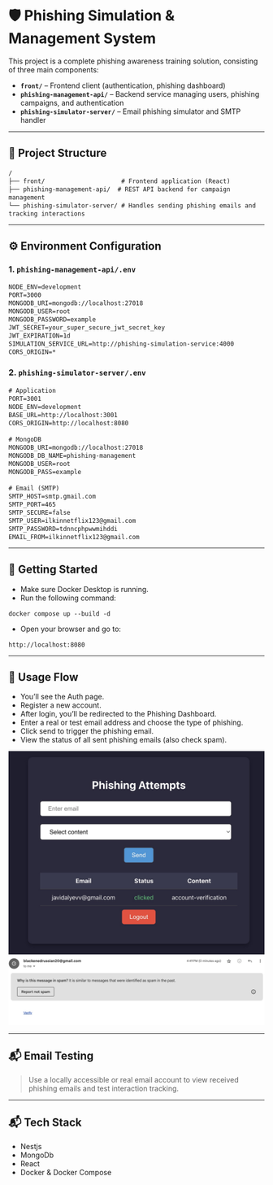 # 🛡️ Phishing Simulation & Management System

This project is a complete phishing awareness training solution, consisting of three main components:

- **`front/`** – Frontend client (authentication, phishing dashboard)
- **`phishing-management-api/`** – Backend service managing users, phishing campaigns, and authentication
- **`phishing-simulator-server/`** – Email phishing simulator and SMTP handler

---

## 📂 Project Structure

```
/
├── front/                     # Frontend application (React)
├── phishing-management-api/  # REST API backend for campaign management
└── phishing-simulator-server/ # Handles sending phishing emails and tracking interactions
```

---

## ⚙️ Environment Configuration

### 1. `phishing-management-api/.env`

```env
NODE_ENV=development
PORT=3000
MONGODB_URI=mongodb://localhost:27018
MONGODB_USER=root
MONGODB_PASSWORD=example
JWT_SECRET=your_super_secure_jwt_secret_key
JWT_EXPIRATION=1d
SIMULATION_SERVICE_URL=http://phishing-simulation-service:4000
CORS_ORIGIN=*
```

### 2. `phishing-simulator-server/.env`

```env
# Application
PORT=3001
NODE_ENV=development
BASE_URL=http://localhost:3001
CORS_ORIGIN=http://localhost:8080

# MongoDB
MONGODB_URI=mongodb://localhost:27018
MONGODB_DB_NAME=phishing-management
MONGODB_USER=root
MONGODB_PASS=example

# Email (SMTP)
SMTP_HOST=smtp.gmail.com
SMTP_PORT=465
SMTP_SECURE=false
SMTP_USER=ilkinnetflix123@gmail.com
SMTP_PASSWORD=tdnncphpwwmihddi
EMAIL_FROM=ilkinnetflix123@gmail.com
```

---

## 🚀 Getting Started

- Make sure Docker Desktop is running.
- Run the following command:

```
docker compose up --build -d
```

- Open your browser and go to:

```
http://localhost:8080
```

---

## 🧪 Usage Flow

- You’ll see the Auth page.
- Register a new account.
- After login, you’ll be redirected to the Phishing Dashboard.
- Enter a real or test email address and choose the type of phishing.
- Click send to trigger the phishing email.
- View the status of all sent phishing emails (also check spam).

![Phishing Dashboard](./example-images/dashboard.jpg)
![Email](./example-images/email.jpg)

---

## 📬 Email Testing

> Use a locally accessible or real email account to view received phishing emails and test interaction tracking.

---

## 📬 Tech Stack

- Nestjs
- MongoDb
- React
- Docker & Docker Compose
